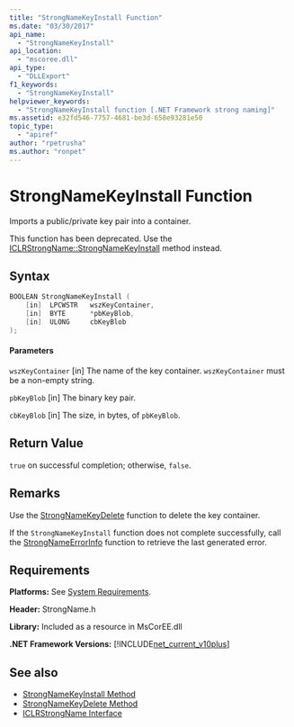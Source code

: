 ```yaml
---
title: "StrongNameKeyInstall Function"
ms.date: "03/30/2017"
api_name:
  - "StrongNameKeyInstall"
api_location:
  - "mscoree.dll"
api_type:
  - "DLLExport"
f1_keywords:
  - "StrongNameKeyInstall"
helpviewer_keywords:
  - "StrongNameKeyInstall function [.NET Framework strong naming]"
ms.assetid: e32fd546-7757-4681-be3d-658e93281e50
topic_type:
  - "apiref"
author: "rpetrusha"
ms.author: "ronpet"
---
```


# StrongNameKeyInstall Function

Imports a public/private key pair into a container.

This function has been deprecated. Use the [ICLRStrongName::StrongNameKeyInstall](../../../../docs/framework/unmanaged-api/hosting/iclrstrongname-strongnamekeyinstall-method.md) method instead.

## Syntax

```cpp
BOOLEAN StrongNameKeyInstall (
    [in]  LPCWSTR   wszKeyContainer,
    [in]  BYTE      *pbKeyBlob,
    [in]  ULONG     cbKeyBlob
);
```

#### Parameters

`wszKeyContainer`
[in] The name of the key container. `wszKeyContainer` must be a non-empty string.

`pbKeyBlob`
[in] The binary key pair.

`cbKeyBlob`
[in] The size, in bytes, of `pbKeyBlob`.

## Return Value

`true` on successful completion; otherwise, `false`.

## Remarks

Use the [StrongNameKeyDelete](../../../../docs/framework/unmanaged-api/strong-naming/strongnamekeydelete-function.md) function to delete the key container.

If the `StrongNameKeyInstall` function does not complete successfully, call the [StrongNameErrorInfo](../../../../docs/framework/unmanaged-api/strong-naming/strongnameerrorinfo-function.md) function to retrieve the last generated error.

## Requirements

**Platforms:** See [System Requirements](../../../../docs/framework/get-started/system-requirements.md).

**Header:** StrongName.h

**Library:** Included as a resource in MsCorEE.dll

**.NET Framework Versions:** [!INCLUDE[net_current_v10plus](../../../../includes/net-current-v10plus-md.md)]

## See also

- [StrongNameKeyInstall Method](../../../../docs/framework/unmanaged-api/hosting/iclrstrongname-strongnamekeyinstall-method.md)
- [StrongNameKeyDelete Method](../../../../docs/framework/unmanaged-api/hosting/iclrstrongname-strongnamekeydelete-method.md)
- [ICLRStrongName Interface](../../../../docs/framework/unmanaged-api/hosting/iclrstrongname-interface.md)
